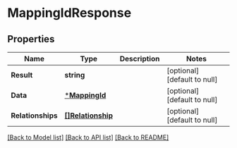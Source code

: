 # MappingIdResponse

## Properties
Name | Type | Description | Notes
------------ | ------------- | ------------- | -------------
**Result** | **string** |  | [optional] [default to null]
**Data** | [***MappingId**](MappingId.md) |  | [optional] [default to null]
**Relationships** | [**[]Relationship**](Relationship.md) |  | [optional] [default to null]

[[Back to Model list]](../README.md#documentation-for-models) [[Back to API list]](../README.md#documentation-for-api-endpoints) [[Back to README]](../README.md)

